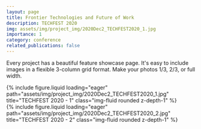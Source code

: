 ```yaml
---
layout: page
title: Frontier Technologies and Future of Work
description: TECHFEST 2020
img: assets/img/project_img/2020Dec2_TECHFEST2020_1.jpg
importance: 1
category: conference
related_publications: false
---
```


Every project has a beautiful feature showcase page.
It's easy to include images in a flexible 3-column grid format.
Make your photos 1/3, 2/3, or full width.

<div class="row">
    <div>
        {% include figure.liquid loading="eager" path="assets/img/project_img/2020Dec2_TECHFEST2020_1.jpg" title="TECHFEST 2020 - 1" class="img-fluid rounded z-depth-1" %}
    </div>
</div>
<div class="row">
    <div>
        {% include figure.liquid loading="eager" path="assets/img/project_img/2020Dec2_TECHFEST2020_2.jpg" title="TECHFEST 2020 - 2" class="img-fluid rounded z-depth-1" %}
    </div>
</div>
